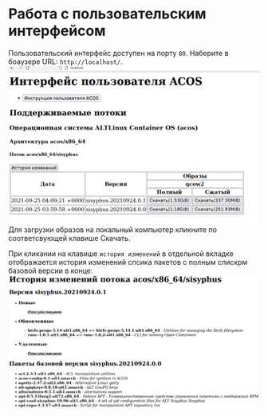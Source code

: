 # Работа с пользовательским интерфейсом

Пользовательский интерфейс доступен на порту `80`.
Наберите в боаузере URL: `http://localhost/`. 
![UserPage1](./Images/userPage1.png)
Для загрузки образов на локальный компьютер кликните по соответсвующей клавише Скачать.

При кликании на клавише `история изменений` в отдельной вкладке отображается история изменений спсика пакетов 
с полным спискрм базовой версии в конце:
![UserPage2](./Images/userPage2.png)

